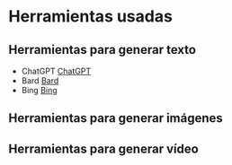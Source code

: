 # Herramientas usadas

## Herramientas para generar texto

* ChatGPT [ChatGPT](https://chat.openai.com/)
* Bard [Bard](https://bard.google.com/)
* Bing [Bing](https://www.bing.com/)

## Herramientas para generar imágenes


## Herramientas para generar vídeo
